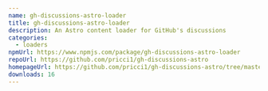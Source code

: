 ```yaml
---
name: gh-discussions-astro-loader
title: gh-discussions-astro-loader
description: An Astro content loader for GitHub's discussions
categories:
  - loaders
npmUrl: https://www.npmjs.com/package/gh-discussions-astro-loader
repoUrl: https://github.com/pricci1/gh-discussions-astro
homepageUrl: https://github.com/pricci1/gh-discussions-astro/tree/master/packages/gh-discussions-astro-loader
downloads: 16
---
```

